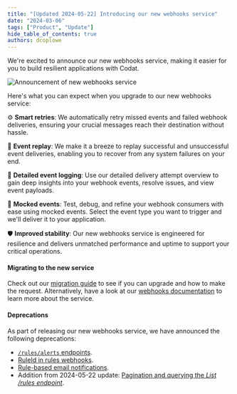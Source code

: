 ```yaml
---
title: "[Updated 2024-05-22] Introducing our new webhooks service"
date: "2024-03-06"
tags: ["Product", "Update"]
hide_table_of_contents: true
authors: dcoplowe
---
```

We're excited to announce our new webhooks service, making it easier for you to build resilient applications with Codat.

<!--truncate-->

![Announcement of new webhooks service](/img/updates/240306-webhooks-announcement.png)

Here's what you can expect when you upgrade to our new webhooks service:

⚙️ **Smart retries**: We automatically retry missed events and failed webhook deliveries, ensuring your crucial messages reach their destination without hassle.

🔄 **Event replay**: We make it a breeze to replay successful and unsuccessful event deliveries, enabling you to recover from any system failures on your end.

📝 **Detailed event logging**: Use our detailed delivery attempt overview to gain deep insights into your webhook events, resolve issues, and view event payloads.

🧪 **Mocked events**: Test, debug, and refine your webhook consumers with ease using mocked events. Select the event type you want to trigger and we'll deliver it to your application. 

🛡️ **Improved stability**: Our new webhooks service is engineered for resilience and delivers unmatched performance and uptime to support your critical operations.

#### Migrating to the new service

Check out our [migration guide](/using-the-api/webhooks/migration-guide) to see if you can upgrade and how to make the request. Alternatively, have a look at our [webhooks documentation](/using-the-api/webhooks/overview) to learn more about the service.

#### Deprecations

As part of releasing our new webhooks service, we have announced the following deprecations:

- [`/rules/alerts` endpoints](/updates/240306-deprecation-rules-alerts).
- [RuleId in rules webhooks](/updates/240320-deprecation-ruleId).
- [Rule-based email notifications](/updates/240405-deprecation-rule-based-email-notifications).
- Addition from 2024-05-22 update: [Pagination and querying the *List /rules endpoint*](/updates/240521-deprecation-pagination-querying-rules-endpoint).